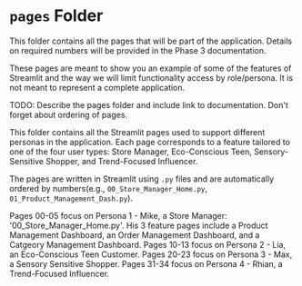 # `pages` Folder

This folder contains all the pages that will be part of the application. Details on required numbers will be provided in the Phase 3 documentation.

These pages are meant to show you an example of some of the features of Streamlit and the way we will limit functionality access by role/persona. It is not meant to represent a complete application.

TODO: Describe the pages folder and include link to documentation. Don't forget about ordering of pages.

This folder contains all the Streamlit pages used to support different personas in the application. Each page corresponds to a feature tailored to one of the four user types: Store Manager, Eco-Conscious Teen, Sensory-Sensitive Shopper, and Trend-Focused Influencer.

The pages are written in Streamlit using `.py` files and are automatically ordered by numbers(e.g., `00_Store_Manager_Home.py`, `01_Product_Management_Dash.py`).

Pages 00-05 focus on Persona 1 - Mike, a Store Manager: '00_Store_Manager_Home.py'. His 3 feature pages include a Product Management Dashboard, an Order Management Dashboard, and a Catgeory Management Dashboard. Pages 10-13 focus on Persona 2 - Lia, an Eco-Conscious Teen Customer. Pages 20-23 focus on Persona 3 - Max, a Sensory Sensitive Shopper. Pages 31-34 focus on Persona 4 - Rhian, a Trend-Focused Influencer.
